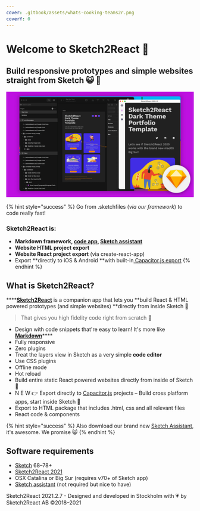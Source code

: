 ```yaml
---
cover: .gitbook/assets/whats-cooking-teams2r.png
coverY: 0
---
```


# Welcome to Sketch2React 🏡

## Build responsive prototypes and simple websites straight from Sketch 😺 💎

![](.gitbook/assets/builtforsketchbigsur.jpg)

{% hint style="success" %}
Go from .sketchfiles (_via our framework_) to code really fast!

### Sketch2React is:

* **Markdown framework, **[**code app**](https://marketplace.sketch2react.io/product/sketch2react/)**, **[**Sketch assistant**](https://www.sketch.com/extensions/assistants/@sketch2react/sketch2react-assistant/)****
* **Website HTML project export**
* **Website React project export** (via create-react-app)
* Export **directly to iOS & Android **with built-in[ Capacitor.js export](https://sketch2react.gitbook.io/sketch2react-io/develop/exporting-to-code#export-to-capacitor-js)
{% endhint %}

## What is Sketch2React?

****[**Sketch2React**](https://sketch2react.io) is a companion app that lets you **build React & HTML powered prototypes (and simple websites) **directly from inside Sketch 💎

> That gives you high fidelity code right from scratch 💪

* Design with code snippets that're easy to learn! It's more like [**Markdown**](https://en.wikipedia.org/wiki/Markdown)****
* Fully responsive
* Zero plugins
* Treat the layers view in Sketch as a very simple **code editor**
* Use CSS plugins
* Offline mode
* Hot reload
* Build entire static React powered websites directly from inside of Sketch 🤯
* N E W 👉 Export directly to [Capacitor.js](https://capacitorjs.com) projects – Build cross platform apps, start inside Sketch 💪
* Export to HTML package that includes .html, css and all relevant files
* React code & components

{% hint style="success" %}
Also download our brand new [Sketch Assistant](https://www.sketch.com/extensions/assistants/@sketch2react/sketch2react-assistant/), it's awesome. We promise 😺
{% endhint %}

## Software requirements

* [Sketch](https://sketch.com) 68–78+
* [Sketch2React 2021](https://marketplace.sketch2react.io/product/sketch2react/)
* OSX Catalina or Big Sur (requires v70+ of Sketch app)
* [Sketch assistant](https://www.sketch.com/extensions/assistants/@sketch2react/sketch2react-assistant/) (not required but nice to have)

Sketch2React 2021.2.7 - Designed and developed in Stockholm with 💗 by Sketch2React AB ©2018–2021
